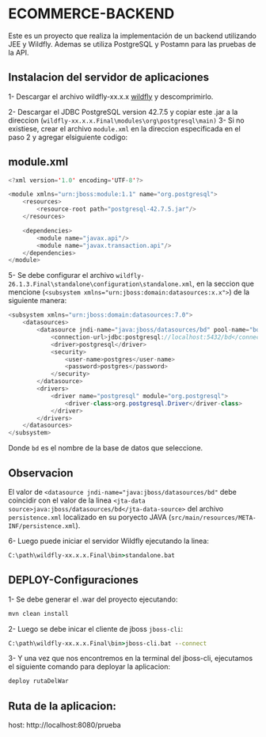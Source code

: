 # ECOMMERCE-BACKEND

Este es un proyecto que realiza la implementación de un backend utilizando JEE y Wildfly. Ademas se utiliza PostgreSQL y Postamn para las pruebas de la API.

## Instalacion del servidor de aplicaciones

1- Descargar el archivo wildfly-xx.x.x [wildfly](https://www.wildfly.org/downloads/) y descomprimirlo.

2- Descargar el JDBC PostgreSQL version 42.7.5 y copiar este .jar a la direccion (``wildfly-xx.x.x.Final\modules\org\postgresql\main)``
3- Si no existiese, crear el archivo ``module.xml`` en la direccion especificada en el paso 2 y agregar elsiguiente codigo:

## module.xml

```java
<?xml version='1.0' encoding='UTF-8'?> 

<module xmlns="urn:jboss:module:1.1" name="org.postgresql"> 
    <resources> 
        <resource-root path="postgresql-42.7.5.jar"/> 
    </resources> 

    <dependencies> 
        <module name="javax.api"/> 
        <module name="javax.transaction.api"/> 
    </dependencies> 
</module> 

```
5- Se debe configurar el archivo ``wildfly-26.1.3.Final\standalone\configuration\standalone.xml``, en la seccion que mencione (``<subsystem xmlns="urn:jboss:domain:datasources:x.x">``) de la siguiente manera:
```java
<subsystem xmlns="urn:jboss:domain:datasources:7.0">
    <datasources>
        <datasource jndi-name="java:jboss/datasources/bd" pool-name="bd" enabled="true" use-java-context="true" statistics-enabled="${wildfly.datasources.statistics-enabled:${wildfly.statistics-enabled:false}}">
            <connection-url>jdbc:postgresql://localhost:5432/bd</connection-url>
            <driver>postgresql</driver>
            <security>
                <user-name>postgres</user-name>
                <password>postgres</password>
            </security>
        </datasource>
        <drivers>
            <driver name="postgresql" module="org.postgresql"> 
                <driver-class>org.postgresql.Driver</driver-class> 
            </driver> 
        </drivers>
    </datasources>
</subsystem>

```
Donde ``bd`` es el nombre de la base de datos que seleccione.
## Observacion
El valor de ``<datasource jndi-name="java:jboss/datasources/bd"`` debe coincidir con el valor de la linea ``<jta-data source>java:jboss/datasources/bd</jta-data-source>`` del archivo ``persistence.xml`` localizado en su poryecto JAVA (``src/main/resources/META-INF/persistence.xml``).

6- Luego puede iniciar el servidor Wildfly ejecutando la linea:
```cmd
C:\path\wildfly-xx.x.x.Final\bin>standalone.bat
```


## DEPLOY-Configuraciones
1- Se debe generar el .war del proyecto ejecutando:
```cmd
mvn clean install
```
2- Luego se debe inicar el cliente de jboss ``jboss-cli``:
```cmd
C:\path\wildfly-xx.x.x.Final\bin>jboss-cli.bat --connect
```
3- Y una vez que nos encontremos en la terminal del jboss-cli, ejecutamos el siguiente comando para deployar la aplicacion:
```cmd
deploy rutaDelWar
```

## Ruta de la aplicacion:
host: http://localhost:8080/prueba
